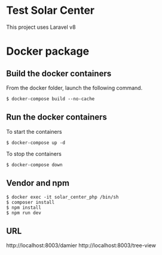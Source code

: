 Test Solar Center
===========
This project uses Laravel v8

# Docker package

## Build the docker containers   
From the docker folder, launch the following command.  

```shell
$ docker-compose build --no-cache
```

## Run the docker containers   
To start the containers

```shell
$ docker-compose up -d
```

To stop the containers 
 
```shell
$ docker-compose down
```

## Vendor and npm
```shell
$ docker exec -it solar_center_php /bin/sh
$ composer install
$ npm install
$ npm run dev
```

## URL
http://localhost:8003/damier
http://localhost:8003/tree-view
